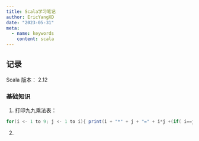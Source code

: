 ```yaml
---
title: Scala学习笔记
author: EricYangXD
date: "2023-05-31"
meta:
  - name: keywords
    content: scala
---
```


## 记录

Scala 版本： 2.12

### 基础知识

1. 打印九九乘法表：

```scala
for(i <- 1 to 9; j <- 1 to i){ print(i + "*" + j + "=" + i*j +(if( i==j ) "\n" else "\t" ))}
```
2. 
